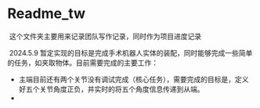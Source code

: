 # Readme_tw

​	这个文件夹主要用来记录团队写作记录，同时作为项目进度记录

​	2024.5.9 暂定实现的目标是完成手术机器人实体的装配，同时能够完成一些简单的任务，如夹取物体。目前需要完成的主要工作：

* 主端目前还有两个关节没有调试完成（核心任务），需要完成的目标是，定义好五个关节角度正负，并实时的将五个角度信息传递到从端。
* 